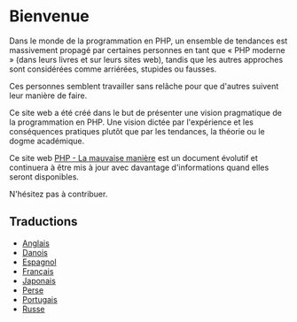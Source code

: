 # Bienvenue #

Dans le monde de la programmation en PHP, un ensemble de tendances est massivement propagé par certaines personnes en tant que « PHP moderne » (dans leurs livres et sur leurs sites web), tandis que les autres approches sont considérées comme arriérées, stupides ou fausses.

Ces personnes semblent travailler sans relâche pour que d'autres suivent leur manière de faire.

Ce site web a été créé dans le but de présenter une vision pragmatique de la programmation en PHP. Une vision dictée par l'expérience et les conséquences pratiques plutôt que par les tendances, la théorie ou le dogme académique.

Ce site web [PHP - La mauvaise manière](http://www.phpthewrongway.com/fr/) est un document évolutif et continuera à être mis à jour avec davantage d'informations quand elles seront disponibles.


N'hésitez pas à contribuer.

## Traductions ##

* [Anglais](http://www.phpthewrongway.com/)
* [Danois](http://www.phpthewrongway.com/da/)
* [Espagnol](http://www.phpthewrongway.com/es/)
* [Français](http://www.phpthewrongway.com/fr/)
* [Japonais](http://www.phpthewrongway.com/ja/)
* [Perse](http://www.phpthewrongway.com/fa/)
* [Portugais](http://www.phpthewrongway.com/pt_br/)
* [Russe](http://www.phpthewrongway.com/ru/)
